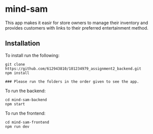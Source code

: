 # mind-sam

This app makes it easir for store owners to manage their inventory and provides customers with  links to their preferred entertainment method.
## Installation

To install run the following: 

```
git clone https://github.com/612943810/101234979_assignment2_backend.git
npm install

### Please run the folders in the order given to see the app.

```
To run the backend:
```
cd mind-sam-backend
npm start
```
To run the frontend:
```
cd mind-sam-frontend
npm run dev
```
